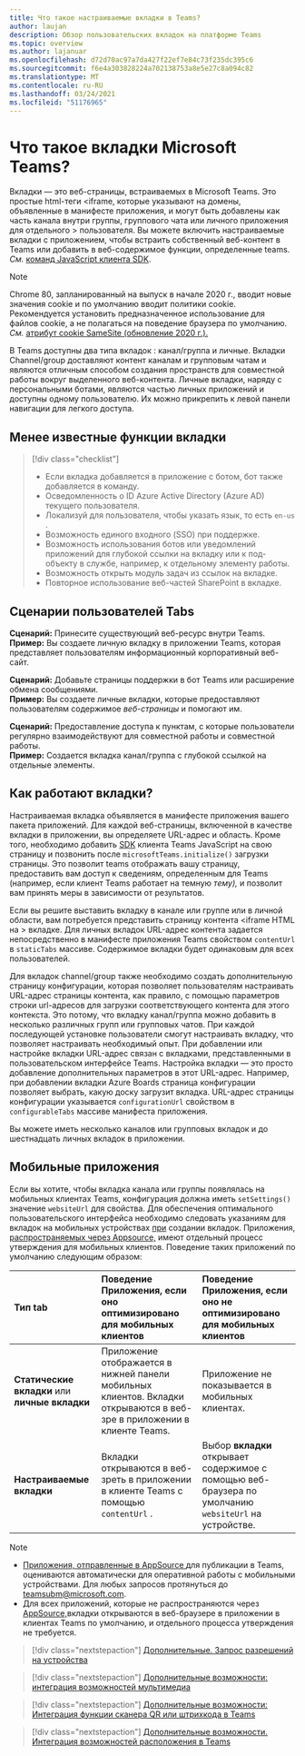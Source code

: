 ```yaml
---
title: Что такое настраиваемые вкладки в Teams?
author: laujan
description: Обзор пользовательских вкладок на платформе Teams
ms.topic: overview
ms.author: lajanuar
ms.openlocfilehash: d72d70ac97a7da427f22ef7e84c73f235dc395c6
ms.sourcegitcommit: f6e4a303828224a702138753a8e5e27c8a094c82
ms.translationtype: MT
ms.contentlocale: ru-RU
ms.lasthandoff: 03/24/2021
ms.locfileid: "51176965"
---
```

# <a name="what-are-microsoft-teams-tabs"></a>Что такое вкладки Microsoft Teams?

Вкладки — это веб-страницы, встраиваемых в Microsoft Teams. Это простые html-теги <iframe, которые указывают на домены, объявленные в манифесте приложения, и могут быть добавлены как часть канала внутри группы, группового чата или личного приложения для отдельного \> пользователя. Вы можете включить настраиваемые вкладки с приложением, чтобы встраить собственный веб-контент в Teams или добавить в веб-содержимое функции, определенные teams. *См.* [команд JavaScript клиента SDK](/javascript/api/overview/msteams-client).

> [!NOTE]
> Chrome 80, запланированный на выпуск в начале 2020 г., вводит новые значения cookie и по умолчанию вводит политики cookie. Рекомендуется установить предназначенное использование для файлов cookie, а не полагаться на поведение браузера по умолчанию. *См.* [атрибут cookie SameSite (обновление 2020 г.).](../resources/samesite-cookie-update.md)

В Teams доступны два типа вкладок : канал/группа и личные. Вкладки Channel/group доставляют контент каналам и групповым чатам и являются отличным способом создания пространств для совместной работы вокруг выделенного веб-контента. Личные вкладки, наряду с персональными ботами, являются частью личных приложений и доступны одному пользователю. Их можно прикрепить к левой панели навигации для легкого доступа.

## <a name="lesser-known-tab-features"></a>Менее известные функции вкладки

> [!div class="checklist"]
>
> * Если вкладка добавляется в приложение с ботом, бот также добавляется в команду.
> * Осведомленность о ID Azure Active Directory (Azure AD) текущего пользователя.
> * Локализуй для пользователя, чтобы указать язык, то есть `en-us` . 
> * Возможность единого входного (SSO) при поддержке.
> * Возможность использования ботов или уведомлений приложений для глубокой ссылки на вкладку или к под-объекту в службе, например, к отдельному элементу работы.
> * Возможность открыть модуль задач из ссылок на вкладке.
> * Повторное использование веб-частей SharePoint в вкладке.

## <a name="tabs-user-scenarios"></a>Сценарии пользователей Tabs

**Сценарий:** Принесите существующий веб-ресурс внутри Teams. \
**Пример:** Вы создаете личную вкладку в приложении Teams, которая представляет пользователям информационный корпоративный веб-сайт.

**Сценарий:** Добавьте страницы поддержки в бот Teams или расширение обмена сообщениями. \
**Пример:** Вы создаете личные  вкладки, которые предоставляют пользователям содержимое *веб-страницы* и помогают им.

**Сценарий:** Предоставление доступа к пунктам, с которые пользователи регулярно взаимодействуют для совместной работы и совместной работы. \
**Пример:** Создается вкладка канал/группа с глубокой ссылкой на отдельные элементы.

## <a name="how-do-tabs-work"></a>Как работают вкладки?

Настраиваемая вкладка объявляется в манифесте приложения вашего пакета приложений. Для каждой веб-страницы, включенной в качестве вкладки в приложении, вы определяете URL-адрес и область. Кроме того, необходимо добавить [SDK](/javascript/api/overview/msteams-client) клиента Teams JavaScript на свою страницу и позвонить после `microsoftTeams.initialize()` загрузки страницы. Это позволит teams отображать вашу страницу, предоставить вам доступ к сведениям, определенным для Teams (например, если клиент Teams работает на темную *тему),* и позволит вам принять меры в зависимости от результатов.

Если вы решите выставить вкладку в канале или группе или в личной области, вам потребуется представить страницу контента <iframe HTML на \> вкладке. [](~/tabs/how-to/create-tab-pages/content-page.md) Для личных вкладок URL-адрес контента задается непосредственно в манифесте приложения Teams свойством `contentUrl` в `staticTabs` массиве. Содержимое вкладки будет одинаковым для всех пользователей.

Для вкладок channel/group также необходимо создать дополнительную страницу конфигурации, которая позволяет пользователям настраивать URL-адрес страницы контента, как правило, с помощью параметров строки url-адресов для загрузки соответствующего контента для этого контекста. Это потому, что вкладку канал/группа можно добавить в несколько различных групп или групповых чатов. При каждой последующей установке пользователи смогут настраивать вкладку, что позволяет настраивать необходимый опыт. При добавлении или настройке вкладки URL-адрес связан с вкладками, представленными в пользовательском интерфейсе Teams. Настройка вкладки — это просто добавление дополнительных параметров в этот URL-адрес. Например, при добавлении вкладки Azure Boards страница конфигурации позволяет выбрать, какую доску загрузит вкладка. URL-адрес страницы конфигурации указывается  `configurationUrl` свойством в `configurableTabs` массиве манифеста приложения.

Вы можете иметь несколько каналов или групповых вкладок и до шестнадцать личных вкладок в приложении.

## <a name="mobile-clients"></a>Мобильные приложения

Если вы хотите, чтобы вкладка канала или группы появлялась на мобильных клиентах Teams, конфигурация должна иметь `setSettings()` значение `websiteUrl` для свойства. Для обеспечения оптимального пользовательского интерфейса необходимо следовать указаниям для вкладок на мобильных устройствах [при](~/tabs/design/tabs-mobile.md) создании вкладок. Приложения, [распространяемых через Appsource,](~/concepts/deploy-and-publish/appsource/publish.md) имеют отдельный процесс утверждения для мобильных клиентов. Поведение таких приложений по умолчанию следующим образом:

| **Тип tab** | **Поведение Приложения, если оно оптимизировано для мобильных клиентов** | **Поведение Приложения, если оно не оптимизировано для мобильных клиентов** |
|:-----|:-----|:-----|
| **Статические вкладки** или **личные вкладки**|Приложение отображается в нижней панели мобильных клиентов. Вкладки открываются в веб-зре в приложении в клиенте Teams. | Приложение не показывается в мобильных клиентах. |
| **Настраиваемые вкладки** | Вкладки открываются в веб-зреть в приложении в клиенте Teams с помощью `contentUrl` . | Выбор **вкладки** открывает содержимое с помощью веб-браузера по умолчанию `websiteUrl` на устройстве. |


> [!NOTE]
>
> * [Приложения, отправленные в AppSource ](../concepts/deploy-and-publish/overview.md#publish-to-appsource) для публикации в Teams, оцениваются автоматически для оперативной работы с мобильными устройствами. Для любых запросов протянуться до teamsubm@microsoft.com.
> * Для всех приложений, которые не распространяются через [AppSource,](../concepts/deploy-and-publish/overview.md)вкладки открываются в веб-браузере в приложении в клиентах Teams по умолчанию, и отдельного процесса утверждения не требуется.

> [!div class="nextstepaction"]
> [Дополнительные. Запрос разрешений на устройства](../concepts/device-capabilities/native-device-permissions.md)

> [!div class="nextstepaction"]
> [Дополнительные возможности: интеграция возможностей мультимедиа](../concepts/device-capabilities/mobile-camera-image-permissions.md)

> [!div class="nextstepaction"]
> [Дополнительные возможности: Интеграция функции сканера QR или штрихкода в Teams](../concepts/device-capabilities/qr-barcode-scanner-capability.md)

> [!div class="nextstepaction"]
> [Дополнительные возможности. Интеграция возможностей расположения в Teams](../concepts/device-capabilities/location-capability.md)
